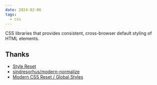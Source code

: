 ```yaml
---
date: 2024-02-06
tags:
  - css
---
```


CSS libraries that provides consistent, cross-browser default styling of HTML elements.

## Thanks

- [Style Reset](https://unocss.dev/guide/style-reset)
- [sindresorhus/modern-normalize](https://github.com/sindresorhus/modern-normalize)
- [Modern CSS Reset / Global Styles](https://www.joshwcomeau.com/css/custom-css-reset/)
